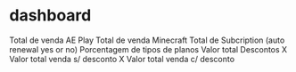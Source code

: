# dashboard
Total de venda  AE Play
Total de venda Minecraft
Total de Subcription (auto renewal yes or no)
Porcentagem de tipos de planos
Valor total Descontos X Valor total venda s/ desconto X Valor total venda c/ desconto
